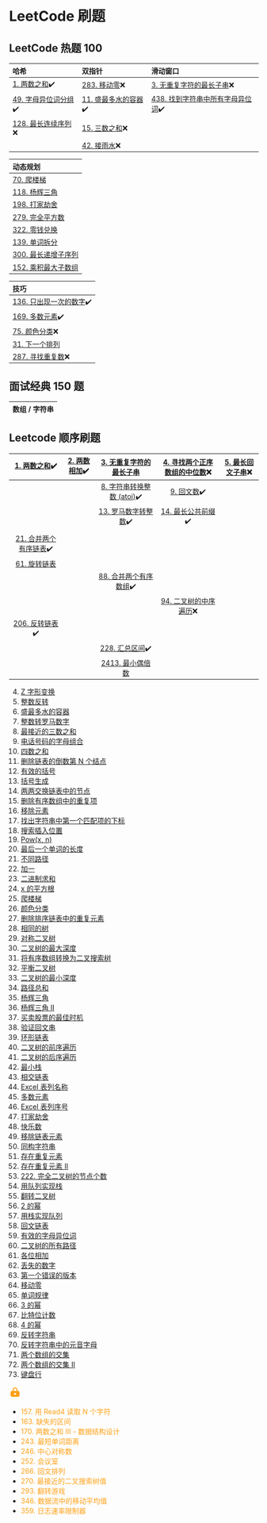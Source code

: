 # LeetCode 刷题

## LeetCode 热题 100

| 哈希                                                            | 双指针                                                          | 滑动窗口                                                                                  |
| :-------------------------------------------------------------- | :-------------------------------------------------------------- | :---------------------------------------------------------------------------------------- |
| [1. 两数之和](1.%20两数之和.md):heavy_check_mark:               | [283. 移动零](283.%20移动零.md):x:                              | [3. 无重复字符的最长子串](3.%20无重复字符的最长子串.md):x:                                |
| [49. 字母异位词分组](49.%20字母异位词分组.md):heavy_check_mark: | [11. 盛最多水的容器](11.%20盛最多水的容器.md):heavy_check_mark: | [438. 找到字符串中所有字母异位词](438.%20找到字符串中所有字母异位词.md):heavy_check_mark: |
| [128. 最长连续序列](128.%20最长连续序列.md):x:                  | [15. 三数之和](15.%20三数之和.md):x:                            |                                                                                           |
|                                                                 | [42. 接雨水](42.%20接雨水.md):x:                                |                                                                                           |

| 动态规划                                        |
| :---------------------------------------------- |
| [70. 爬楼梯](70.%20爬楼梯.md)                   |
| [118. 杨辉三角](118.%20杨辉三角.md)             |
| [198. 打家劫舍](198.%20打家劫舍.md)             |
| [279. 完全平方数](279.%20完全平方数.md)         |
| [322. 零钱兑换](322.%20零钱兑换.md)             |
| [139. 单词拆分](139.%20单词拆分.md)             |
| [300. 最长递增子序列](300.%20最长递增子序列.md) |
| [152. 乘积最大子数组](152.%20乘积最大子数组.md) |

| 技巧                                                                  |
| :-------------------------------------------------------------------- |
| [136. 只出现一次的数字](136.%20只出现一次的数字.md):heavy_check_mark: |
| [169. 多数元素](169.%20多数元素.md):heavy_check_mark:                 |
| [75. 颜色分类](75.%20颜色分类.md):x:                                  |
| [31. 下一个排列](31.%20下一个排列.md)                                 |
| [287. 寻找重复数](287.%20寻找重复数.md):x:                            |

## 面试经典 150 题

| 数组 / 字符串 |
| :------------ |

## Leetcode 顺序刷题

|          [1. 两数之和](1.%20两数之和.md):heavy_check_mark:          | [2. 两数相加](2.%20两数相加.md):heavy_check_mark: |             [3. 无重复字符的最长子串](3.%20无重复字符的最长子串.md)             | [4. 寻找两个正序数组的中位数](4.%20寻找两个正序数组的中位数.md):x: | [5. 最长回文子串](5.%20最长回文子串.md):x: |
| :-----------------------------------------------------------------: | :-----------------------------------------------: | :-----------------------------------------------------------------------------: | :----------------------------------------------------------------: | :----------------------------------------: |
|                                                                     |                                                   | [8. 字符串转换整数 (atoi)](<8.%20字符串转换整数%20(atoi).md>):heavy_check_mark: |           [9. 回文数](9.%20回文数.md):heavy_check_mark:            |                                            |
|                                                                     |                                                   |         [13. 罗马数字转整数](13.%20罗马数字转整数.md):heavy_check_mark:         |    [14. 最长公共前缀](14.%20最长公共前缀.md):heavy_check_mark:     |                                            |
|                                                                     |                                                   |                                                                                 |                                                                    |                                            |
| [21. 合并两个有序链表](21.%20合并两个有序链表.md):heavy_check_mark: |                                                   |                                                                                 |                                                                    |                                            |
|                  [61. 旋转链表](61.%20旋转链表.md)                  |                                                   |                                                                                 |                                                                    |                                            |
|                                                                     |                                                   |       [88. 合并两个有序数组](88.%20合并两个有序数组.md):heavy_check_mark:       |                                                                    |                                            |
|                                                                     |                                                   |                                                                                 |        [94. 二叉树的中序遍历](94.%20二叉树的中序遍历.md):x:        |                                            |
|        [206. 反转链表](206.%20反转链表.md):heavy_check_mark:        |                                                   |                                                                                 |                                                                    |                                            |
|                                                                     |                                                   |              [228. 汇总区间](228.%20汇总区间.md):heavy_check_mark:              |                                                                    |                                            |
|                                                                     |                                                   |                    [2413. 最小偶倍数](2413.%20最小偶倍数.md)                    |                                                                    |                                            |

4. <a href='6. Z 字形变换'>Z 字形变换</a>
5. <a href='7. 整数反转'>整数反转</a>
6. <a href='11. 盛最多水的容器'>盛最多水的容器</a>
7. <a href='12. 整数转罗马数字'>整数转罗马数字</a>
8. <a href='16. 最接近的三数之和'>最接近的三数之和</a>
9. <a href='17. 电话号码的字母组合'>电话号码的字母组合</a>
10. <a href='18. 四数之和'>四数之和</a>
11. <a href='19. 删除链表的倒数第 N 个结点'>删除链表的倒数第 N 个结点</a>
12. <a href='20. 有效的括号'>有效的括号</a>
13. <a href='22. 括号生成'>括号生成</a>
14. <a href='24. 两两交换链表中的节点'>两两交换链表中的节点</a>
15. <a href='26. 删除有序数组中的重复项'>删除有序数组中的重复项</a>
16. <a href='27. 移除元素'>移除元素</a>
17. <a href='28. 找出字符串中第一个匹配项的下标'>找出字符串中第一个匹配项的下标</a>
18. <a href='35. 搜索插入位置'>搜索插入位置</a>
19. <a href='50. Pow(x, n)'>Pow(x, n)</a>
20. <a href='58. 最后一个单词的长度'>最后一个单词的长度</a>
21. <a href='62. 不同路径'>不同路径</a>
22. <a href='66. 加一'>加一</a>
23. <a href='67. 二进制求和'>二进制求和</a>
24. <a href='69. x 的平方根'>x 的平方根</a>
25. <a href='70. 爬楼梯'>爬楼梯</a>
26. <a href='75. 颜色分类'>颜色分类</a>
27. <a href='83. 删除排序链表中的重复元素'>删除排序链表中的重复元素</a>
28. <a href='100. 相同的树'>相同的树</a>
29. <a href='101. 对称二叉树'>对称二叉树</a>
30. <a href='104. 二叉树的最大深度'>二叉树的最大深度</a>
31. <a href='108. 将有序数组转换为二叉搜索树'>将有序数组转换为二叉搜索树</a>
32. <a href='110. 平衡二叉树'>平衡二叉树</a>
33. <a href='111. 二叉树的最小深度'>二叉树的最小深度</a>
34. <a href='112. 路径总和'>路径总和</a>
35. <a href='118. 杨辉三角'>杨辉三角</a>
36. <a href='119. 杨辉三角 II'>杨辉三角 II</a>
37. <a href='121. 买卖股票的最佳时机'>买卖股票的最佳时机</a>
38. <a href='125. 验证回文串'>验证回文串</a>
39. <a href='141. 环形链表'>环形链表</a>
40. <a href='144. 二叉树的前序遍历'>二叉树的前序遍历</a>
41. <a href='145. 二叉树的后序遍历'>二叉树的后序遍历</a>
42. <a href='155. 最小栈'>最小栈</a>
43. <a href='160. 相交链表'>相交链表</a>
44. <a href='168. Excel 表列名称'>Excel 表列名称</a>
45. <a href='169. 多数元素'>多数元素</a>
46. <a href='171. Excel 表列序号'>Excel 表列序号</a>
47. <a href='198. 打家劫舍'>打家劫舍</a>
48. <a href='202. 快乐数'>快乐数</a>
49. <a href='203. 移除链表元素'>移除链表元素</a>
50. <a href='205. 同构字符串'>同构字符串</a>
51. <a href='217. 存在重复元素'>存在重复元素</a>
52. <a href='219. 存在重复元素 II'>存在重复元素 II</a>
53. <a href='222. 完全二叉树的节点个数'>222. 完全二叉树的节点个数</a>
54. <a href='225. 用队列实现栈'>用队列实现栈</a>
55. <a href='226. 翻转二叉树'>翻转二叉树</a>
56. <a href='231. 2 的幂'>2 的幂</a>
57. <a href='232. 用栈实现队列'>用栈实现队列</a>
58. <a href='234. 回文链表'>回文链表</a>
59. <a href='242. 有效的字母异位词'>有效的字母异位词</a>
60. [二叉树的所有路径](257.%20二叉树的所有路径.md)
61. [各位相加](258.%20各位相加.md)
62. [丢失的数字](268.%20丢失的数字.md)
63. [第一个错误的版本](278.%20第一个错误的版本.md)
64. [移动零](283.%20移动零.md)
65. [单词规律](290.%20单词规律.md)
66. [3 的幂](326.%203%20的幂.md)
67. [比特位计数](338.%20比特位计数.md)
68. <a href='342. 4 的幂'>4 的幂</a>
69. <a href='344. 反转字符串'>反转字符串</a>
70. <a href='345. 反转字符串中的元音字母'>反转字符串中的元音字母</a>
71. <a href='349. 两个数组的交集'>两个数组的交集</a>
72. <a href='350. 两个数组的交集 II'>两个数组的交集 II</a>
73. <a href='500. 键盘行'>键盘行</a>

<img src="./lock.svg" alt="lock" style="display:inline-block;" />

- <span style="color:#ffa116">157. 用 Read4 读取 N 个字符</span>
- <span style="color:#ffa116">163. 缺失的区间</span>
- <span style="color:#ffa116">170. 两数之和 III - 数据结构设计</span>
- <span style="color:#ffa116">243. 最短单词距离</span>
- <span style="color:#ffa116">246. 中心对称数</span>
- <span style="color:#ffa116">252. 会议室</span>
- <span style="color:#ffa116">266. 回文排列</span>
- <span style="color:#ffa116">270. 最接近的二叉搜索树值</span>
- <span style="color:#ffa116">293. 翻转游戏</span>
- <span style="color:#ffa116">346. 数据流中的移动平均值</span>
- <span style="color:#ffa116">359. 日志速率限制器</span>
